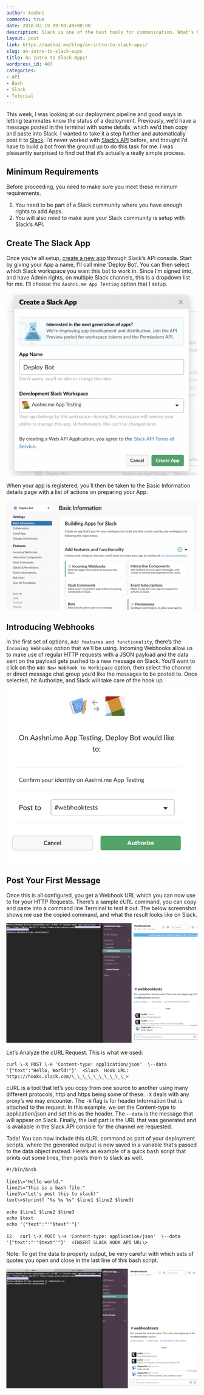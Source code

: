 ```yaml
---
author: Aashni
comments: true
date: 2018-02-19 09:00:49+00:00
description: Slack is one of the best tools for communication. What's better is that it's fairly customizable, allowing you to make simple plugins and hacks unique for your company. Here's a guide on how to get started.
layout: post
link: https://aashni.me/blog/an-intro-to-slack-apps/
slug: an-intro-to-slack-apps
title: An Intro to Slack Apps!
wordpress_id: 407
categories:
- API
- Bash
- Slack
- Tutorial
---
```


This week, I was looking at our deployment pipeline and good ways in letting teammates know the status of a deployment. Previously, we’d have a message posted in the terminal with some details, which we’d then copy and paste into Slack. I wanted to take it a step further and automatically post it to [Slack](https://slack.com/). I’d never worked with [Slack’s API](https://api.slack.com) before, and thought I’d have to build a bot from the ground up to do this task for me. I was pleasantly surprised to find out that it’s actually a really simple process.

Minimum Requirements
--------------------

Before proceeding, you need to make sure you meet these minimum requirements.
1. You need to be part of a Slack community where you have enough rights to add Apps.
2. You will also need to make sure your Slack community is setup with Slack’s API.

Create The Slack App
--------------------

Once you’re all setup, [create a new app](https://api.slack.com/apps?new_app=1) through Slack’s API console. Start by giving your App a name, I’ll call mine ‘Deploy Bot’. You can then select which Slack workspace you want this bot to work in. Since I’m signed into, and have Admin rights, on multiple Slack channels, this is a dropdown list for me. I’ll choose the `Aashni.me App Testing` option that I setup.

[![](./Screen-Shot-2018-02-18-at-11.29.18-PM.png)](./Screen-Shot-2018-02-18-at-11.29.18-PM.png)

When your app is registered, you’ll then be taken to the Basic Information details page with a list of actions on preparing your App.

[![](./Screen-Shot-2018-02-18-at-11.30.16-PM.png)](./Screen-Shot-2018-02-18-at-11.30.16-PM.png)

Introducing Webhooks
--------------------

In the first set of options, `Add features and functionality`, there’s the `Incoming Webhooks` option that we’ll be using. Incoming Webhooks allow us to make use of regular HTTP requests with a JSON payload and the data sent on the payload gets pushed to a new message on Slack. You’ll want to click on the `Add New Webhook to Workspace` option, then select the channel or direct message chat group you’d like the messages to be posted to. Once selected, hit Authorize, and Slack will take care of the hook up.

[![](./Screen-Shot-2018-02-19-at-2.39.33-AM.png)](./Screen-Shot-2018-02-19-at-2.39.33-AM.png)

Post Your First Message
-----------------------

Once this is all configured, you get a Webhook URL which you can now use to for your HTTP Requests. There’s a sample cURL command, you can copy and paste into a command line Terminal to test it out. The below screenshot shows me use the copied command, and what the result looks like on Slack.

[![](./Screen-Shot-2018-02-19-at-2.45.05-AM.png)](./Screen-Shot-2018-02-19-at-2.45.05-AM.png)

Let’s Analyze the cURL Request. This is what we used:

```
curl \-X POST \-H 'Content-type: application/json'  \--data '{"text":"Hello, World!"}'  <Slack  Hook URL: https://hooks.slack.com/\_\_\_\_\_\_\_\_\_\_>
```

cURL is a tool that let’s you copy from one source to another using many different protocols, http and https being some of these. `-X` deals with any proxy’s we may encounter. The `-H` flag is for header information that is attached to the request. In this example, we set the Content-type to application/json and set this as the header. The `--data` is the message that will appear on Slack. Finally, the last part is the URL that was generated and is available in the Slack API console for the channel we requested.

Tada! You can now include this cURL command as part of your deployment scripts, where the generated output is now saved in a variable that’s passed to the data object instead. Here’s an example of a quick bash script that prints out some lines, then posts them to slack as well.

```
#!/bin/bash

line1\="Hello world."
line2\="This is a bash file."
line3\="Let's post this to slack!"
text\=$(printf "%s %s %s" $line1 $line2 $line3)

echo $line1 $line2 $line3
echo $text
echo '{"text":"'"$text"'"}'

12.  curl \-X POST \-H 'Content-type: application/json'  \--data '{"text":"'"$text"'"}'  <INSERT SLACK HOOK API URL\>
```

Note: To get the data to properly output, be very careful with which sets of quotes you open and close in the last line of this bash script.

[![](./Screen-Shot-2018-02-19-at-3.27.14-AM.png)](./Screen-Shot-2018-02-19-at-3.27.14-AM.png)